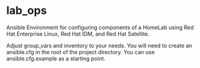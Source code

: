 # lab_ops

Ansible Environment for configuring components of a HomeLab using Red Hat Enterprise Linux, Red Hat IDM, and Red Hat Satellite.

Adjust group_vars and inventory to your needs.  You will need to create an ansible.cfg in the root of the project directory.  You can use ansible.cfg.example as a starting point.